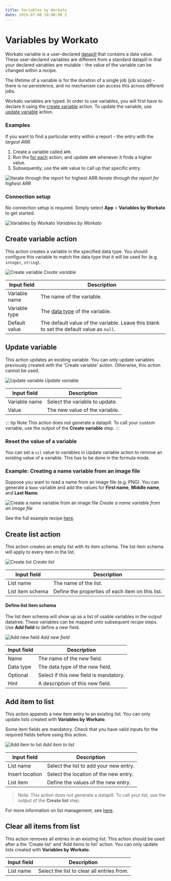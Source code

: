 ```yaml
---
title: Variables by Workato
date: 2019-07-08 18:00:00 Z
---
```


# Variables by Workato
Workato variable is a user-declared [datapill](/recipes/data-pills-and-mapping.md) that contains a data value. These user-declared variables are different from a standard datapill in that your declared variables are mutable - the value of the variable can be changed within a recipe.

The lifetime of a variable is for the duration of a single job (job scope) - there is no persistence, and no mechanism can access this across different jobs.

Workato variables are typed. In order to use variables, you will first have to declare it using the [create variable](#create-variable-action) action. To update the variable, use [update variable](#update-variable) action.

### Examples
If you want to find a particular entry within a report - the entry with the *largest ARR*.
1. Create a variable called `ARR`.
2. Run the [for each](/recipes/steps.md#repeat-step) action, and update `ARR` whenever it finds a higher value.
3. Subsequently, use the `ARR` value to call up that specific entry.

![Iterate through the report for highest ARR](~@img/features/variables/run-through-list-for-highest-arr.png)
*Iterate through the report for highest ARR*

### Connection setup
No connection setup is required. Simply select **App** > **Variables by Workato** to get started.

![Variables by Workato](~@img//features/variables/variables-by-workato.png)
*Variables by Workato*

## Create variable action
This action creates a variable in the specified data type. You should configure this variable to match the data type that it will be used for (e.g. `integer`, `string`).

![Create variable](~@img/features/variables/create-variable-action.png)
*Create variable*

| Input field   | Description               |
| ------------- | ------------------------- |
| Variable name | The name of the variable. |
| Variable type | The [data type](/recipes/data-pills-and-mapping.md#data-types) of the variable. |
| Default value | The default value of the variable. Leave this blank to set the default value as `null`. |

## Update variable
This action updates an existing variable. You can only update variables previously created with the 'Create variable' action. Otherwise, this action cannot be used.

![Update variable](~@img/features/variables/update-variable-action.png)
*Update variable*

| Input field   | Description                    |
| ------------- | ------------------------------ |
| Variable name | Select the variable to update. |
| Value         | The new value of the variable. |

::: tip Note
This action does not generate a datapill. To call your custom variable, use the output of the **Create variable** step.
:::

### Reset the value of a variable
You can set a `nil` value to variables in Update variable action to remove an existing value of a variable. This has to be done in the formula mode.


### Example: Creating a name variable from an image file
Suppose you want to read a name from an image file (e.g. PNG). You can generate a `Name` variable and add the values for **First name**, **Middle name**, and **Last Name**.

![Create a name variable from an image file](~@img/features/variables/retrieve-name-from-png.png)
*Create a name variable from an image file*

See the full example recipe [here](https://www.workato.com/recipes/867047-new-driver-id-card-in-dropbox-will-read-the-card-with-google-vision-and-save-user-info-to-google-sheets).

## Create list action
This action creates an empty list with its item schema. The list item schema will apply to every item in the list.

![Create list](~@img/features/variables/create-list-action.png)
*Create list*

| Input field      | Description                                      |
| ---------------- | ------------------------------------------------ |
| List name        | The name of the list.                            |
| List item schema | Define the properties of each item on this list. |

#### Define list item schema
The list item schema will show up as a list of usable variables in the output datatree. These variables can be mapped unto subsequent recipe steps. Use **Add field** to define a new field.

![Add new field](~@img/features/variables/add-new-field.png)
*Add new field*

| Input field | Description                              |
| ----------- | ---------------------------------------- |
| Name        | The name of the new field.               |
| Data type   | The data type of the new field.          |
| Optional    | Select if this new field is mandatory.   |
| Hint        | A description of this new field.         |

## Add item to list
This action appends a new item entry to an existing list. You can only update lists created with **Variables by Workato**.

Some item fields are mandatory. Check that you have valid inputs for the required fields before using this action.

![Add item to list](~@img/features/variables/add-item-to-list-action.png)
*Add item to list*

| Input field     | Description                            |
| --------------- | -------------------------------------- |
| List name       | Select the list to add your new entry. |
| Insert location | Select the location of the new entry.  |
| List item       | Define the values of the new entry.    |

> Note: This action does not generate a datapill. To call your list, use the output of the **Create list** step.

For more information on list management, see [here](/features/list-management.md).

## Clear all items from list
This action removes all entries in an existing list. This action should be used after a the 'Create list' and 'Add items to list' action. You can only update lists created with **Variables by Workato**.

| Input field     | Description                            |
| --------------- | -------------------------------------- |
| List name       | Select the list to clear all entries from. |

